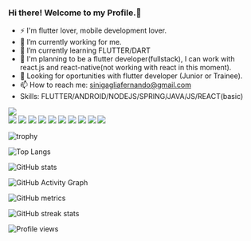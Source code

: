 ### Hi there! Welcome to my Profile.👋
- ⚡ I'm flutter lover, mobile development lover.
- 🔭 I’m currently working for me.
- 🌱 I’m currently learning FLUTTER/DART
- 🤔 I'm planning to be a flutter developer(fullstack), I can work with react.js and react-native(not working with react in this moment).
- 💬 Looking for oportunities with flutter developer (Junior or Trainee).
- 📫 How to reach me: sinigagliafernando@gmail.com
- Skills: FLUTTER/ANDROID/NODEJS/SPRING/JAVA/JS/REACT(basic)

<!--
**FernandoSini/FernandoSini** is a ✨ _special_ ✨ repository because its `README.md` (this file) appears on your GitHub profile.

Here are some ideas to get you started:

- 🔭 I’m currently working for me.
- 🌱 I’m currently learning FLUTTER/DART
- 👯 I’m looking to collaborate on ...
- 🤔 I'm planning to be a flutter developer(fullstack)
- 💬 Looking for oportunities with flutter developer (Junior)
- 📫 How to reach me: sinigagliafernando@gmail.com
- 😄 Pronouns: ...
- ⚡ Fun fact: ...
-->






[<img src="https://img.shields.io/badge/GitHub-100000?style=for-the-badge&logo=github&logoColor=white"/>](https://github.com/fernandosini)  
<img src="https://img.shields.io/badge/Java-ED8B00?style=for-the-badge&logo=java&logoColor=white"/>
[<img src="https://img.shields.io/badge/LinkedIn-0077B5?style=for-the-badge&logo=linkedin&logoColor=white"/>](https://www.linkedin.com/in/fernando-fazio-sinigaglia-58179211b/)
<img src="https://img.shields.io/badge/Dart-0175C2?style=for-the-badge&logo=dart&logoColor=white"/>
<img src="https://img.shields.io/badge/Flutter-02569B?style=for-the-badge&logo=flutter&logoColor=white"/>
<img src="https://img.shields.io/badge/mac%20os-000000?style=for-the-badge&logo=apple&logoColor=white"/>
<img src="https://img.shields.io/badge/Node.js-339933?style=for-the-badge&logo=nodedotjs&logoColor=white"/>
<img src="https://img.shields.io/badge/Spring_Boot-F2F4F9?style=for-the-badge&logo=spring-boot"/>
<img src="https://img.shields.io/badge/Spring-6DB33F?style=for-the-badge&logo=spring&logoColor=white"/>
<img src="https://img.shields.io/badge/JavaScript-323330?style=for-the-badge&logo=javascript&logoColor=F7DF1E"/>
<img src="https://img.shields.io/badge/Adobe%20XD-FF61F6?style=for-the-badge&logo=Adobe%20XD&logoColor=white"/>


![trophy](https://github-profile-trophy.vercel.app/?username=fernandosini)<!--(https://github.com/ryo-ma/github-profile-trophy)-->

![Top Langs](https://github-readme-stats.vercel.app/api/top-langs/?username=fernandosini)<!--(https://github.com/anuraghazra/github-readme-stats)-->

![GitHub stats](https://github-readme-stats.vercel.app/api?username=fernandosini&show_icons=true&count_private=true)  

![GitHub Activity Graph](https://activity-graph.herokuapp.com/graph?username=fernandosini)  

![GitHub metrics](https://metrics.lecoq.io/fernandosini)  

![GitHub streak stats](https://github-readme-streak-stats.herokuapp.com/?user=fernandosini)  

![Profile views](https://gpvc.arturio.dev/fernandosini)  
